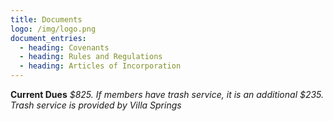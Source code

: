 ```yaml
---
title: Documents
logo: /img/logo.png
document_entries:
  - heading: Covenants
  - heading: Rules and Regulations
  - heading: Articles of Incorporation
---
```

**Current Dues**
_$825. If members have trash service, it is an additional $235. Trash service is provided by Villa Springs_
